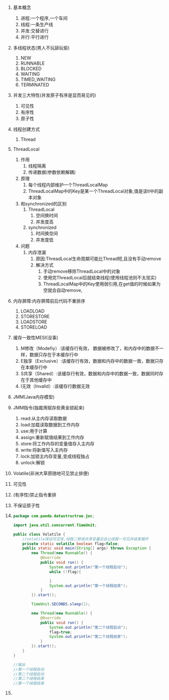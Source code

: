 1. 基本概念

   1. 进程:一个程序,一个车间
   2. 线程:一条生产线
   3. 并发:交替进行
   4. 并行:平行进行

2. 多线程状态(男人不玩舔玩偷)

   1. NEW
   2. RUNNABLE
   3. BLOCKED
   4. WAITING
   5. TIMED_WAITING
   6. TERMINATED

3. 并发三大特性(并发原子有序是显而易见的)

   1. 可见性
   2. 有序性
   3. 原子性

4. 线程创建方式

   1. Thread

5. ThreadLocal

   1. 作用
      1. 线程隔离
      2. 传递数据(参数依赖解耦)
   2. 原理
      1. 每个线程内部维护一个ThreadLocalMap
      2. ThreadLocalMap中的Key是某一个ThreadLocal对象,值是该tl中的副本对象
   3. 和synchronized的区别
      1. ThreadLocal
         1. 空间换时间
         2. 并发度高
      2. synchronized
         1. 时间换空间
         2. 并发度低
   4. 问题
      1. 内存泄漏
         1. 原因:ThreadLocal生命周期可能比Thread短,且没有手动remove
         2. 解决方式
            1. 手动remove移除ThreadLocal中的对象
            2. 使用完ThreadLocal后就结束线程(使用线程池则不太现实)
            3. ThreadLocalMap中的Key使用弱引用,在get值的时候如果为空就会自动remove,

6. 内存屏障:内存屏障前后代码不重排序

   1. LOADLOAD
   2. STORESTORE
   3. LOADSTORE
   4. STORELOAD

7. 缓存一致性MESI(没事)

   1. M修改（Modefiy）:该缓存行有效， 数据被修改了，和内存中的数据不一样，数据只存在于本缓存行中
   2. E独享（Exclusive）:该缓存行有效，数据和内存中的数据一致，数据只存在本缓存行中
   3. S共享（Shared）:该缓存行有效，数据和内存中的数据一致，数据同时存在于其他缓存中
   4. I无效（Invalid）:该缓存行数据无效

8. JMM(Java内存模型)

9. JMM指令(独裁用赋存些黄金锁起来)

   1. read:从主内存读取数据
   2. load:加载读取数据到工作内存
   3. use:用于计算
   4. assign:重新赋值结果到工作内存
   5. store:将工作内存的变量值存入主内存
   6. write:将新值写入主内存
   7. lock:加锁主内存变量,变成线程独占
   8. unlock:解锁

10. Volatile(非洲大草原随地可见禁止排便)

   1. 可见性

   2. (有序性)禁止指令重排

   3. 不保证原子性

   4. ``` java
      package com.panda.datastructrue.juc;
      
      import java.util.concurrent.TimeUnit;
      
      public class Volatile {
          //volatile保证可见性,线程二修改共享变量后会让线程一可见并结束循环
          private static volatile boolean flag=false;
          public static void main(String[] args) throws Exception {
              new Thread(new Runnable() {
                  @Override
                  public void run() {
                      System.out.println("第一个线程启动");
                      while (!flag){
      
                      }
                      System.out.println("第一个线程结束");
                  }
              }).start();
      
              TimeUnit.SECONDS.sleep(1);
      
              new Thread(new Runnable() {
                  @Override
                  public void run() {
                      System.out.println("第二个线程启动");
                      flag=true;
                      System.out.println("第二个线程结束");
                  }
              }).start();
          }
      }
      
      //输出
      //第一个线程启动
      //第二个线程启动
      //第二个线程结束
      //第一个线程结束
      ```

   5. 